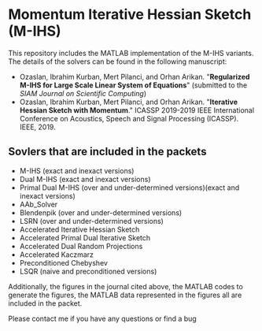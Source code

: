 # Momentum Iterative Hessian Sketch (M-IHS)
This repository includes the MATLAB implementation of the M-IHS variants. The details of the solvers can be found in the following manuscript:
  * Ozaslan, Ibrahim Kurban, Mert Pilanci, and Orhan Arikan. "**Regularized M-IHS for Large Scale Linear System of Equations**" (submitted to the *SIAM Journal on Scientific Computing*)
  * Ozaslan, Ibrahim Kurban, Mert Pilanci, and Orhan Arikan. "**Iterative Hessian Sketch with Momentum**." ICASSP 2019-2019 IEEE International Conference on Acoustics, Speech and Signal Processing (ICASSP). IEEE, 2019.

## Sovlers that are included in the packets
  * M-IHS (exact and inexact versions)
  * Dual M-IHS (exact and inexact versions)
  * Primal Dual M-IHS (over and under-determined versions)(exact and inexact versions)
  * AAb_Solver
  * Blendenpik (over and under-determined versions)
  * LSRN (over and under-determined versions)
  * Accelerated Iterative Hessian Sketch
  * Accelerated Primal Dual Iterative Sketch
  * Accelerated Dual Random Projections
  * Accelerated Kaczmarz
  * Preconditioned Chebyshev
  * LSQR (naive and preconditioned versions)

Additionally, the figures in the journal cited above, the MATLAB codes to generate the figures, the MATLAB data represented in the figures all are included in the packet.

Please contact me if you have any questions or find a bug
